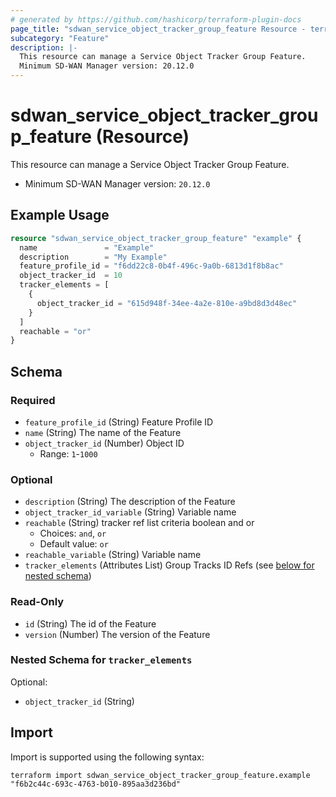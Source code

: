 ```yaml
---
# generated by https://github.com/hashicorp/terraform-plugin-docs
page_title: "sdwan_service_object_tracker_group_feature Resource - terraform-provider-sdwan"
subcategory: "Feature"
description: |-
  This resource can manage a Service Object Tracker Group Feature.
  Minimum SD-WAN Manager version: 20.12.0
---
```


# sdwan_service_object_tracker_group_feature (Resource)

This resource can manage a Service Object Tracker Group Feature.
  - Minimum SD-WAN Manager version: `20.12.0`

## Example Usage

```terraform
resource "sdwan_service_object_tracker_group_feature" "example" {
  name               = "Example"
  description        = "My Example"
  feature_profile_id = "f6dd22c8-0b4f-496c-9a0b-6813d1f8b8ac"
  object_tracker_id  = 10
  tracker_elements = [
    {
      object_tracker_id = "615d948f-34ee-4a2e-810e-a9bd8d3d48ec"
    }
  ]
  reachable = "or"
}
```

<!-- schema generated by tfplugindocs -->
## Schema

### Required

- `feature_profile_id` (String) Feature Profile ID
- `name` (String) The name of the Feature
- `object_tracker_id` (Number) Object ID
  - Range: `1`-`1000`

### Optional

- `description` (String) The description of the Feature
- `object_tracker_id_variable` (String) Variable name
- `reachable` (String) tracker ref list criteria boolean and or
  - Choices: `and`, `or`
  - Default value: `or`
- `reachable_variable` (String) Variable name
- `tracker_elements` (Attributes List) Group Tracks ID Refs (see [below for nested schema](#nestedatt--tracker_elements))

### Read-Only

- `id` (String) The id of the Feature
- `version` (Number) The version of the Feature

<a id="nestedatt--tracker_elements"></a>
### Nested Schema for `tracker_elements`

Optional:

- `object_tracker_id` (String)

## Import

Import is supported using the following syntax:

```shell
terraform import sdwan_service_object_tracker_group_feature.example "f6b2c44c-693c-4763-b010-895aa3d236bd"
```
